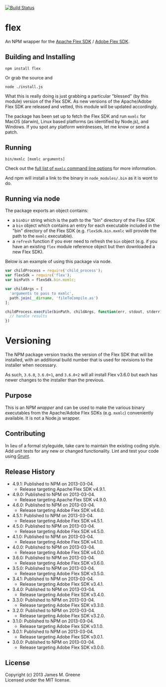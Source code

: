 [![Build Status](https://travis-ci.org/JamesMGreene/node-flex.png)](https://travis-ci.org/JamesMGreene/node-flex)

# flex

An NPM wrapper for the [Apache Flex SDK][flex/apache/site] / [Adobe Flex SDK][flex/adobe/site].


## Building and Installing

```shell
npm install flex
```

Or grab the source and

```shell
node ./install.js
```

What this is really doing is just grabbing a particular "blessed" (by this
module) version of the Flex SDK.  As new versions of the Apache/Adobe Flex
SDK are released and vetted, this module will be updated accordingly.

The package has been set up to fetch the Flex SDK and run `mxmlc` for MacOS (darwin),
Linux based platforms (as identified by Node.js), and Windows.  If you
spot any platform weirdnesses, let me know or send a patch.


## Running

```shell
bin/mxmlc [mxmlc arguments]
```

Check out the [full list of `mxmlc` command line options][flex/adobe/compiler-options]
for more information.

And npm will install a link to the binary in `node_modules/.bin` as
it is wont to do.


## Running via node

The package exports an object contains:
 - a `binDir` string which is the path to the "bin" directory of the Flex SDK
 - a `bin` object which contains an entry for each executable included in the
   "bin" directory of the Flex SDK (e.g. `flexSdk.bin.mxmlc` will provide the
   path to the `mxmlc` executable).
 - a `refresh` function if you ever need to refresh the `bin` object (e.g. if
   you have an existing `flex` module reference object but then downloaded a
   new Flex SDK).

Below is an example of using this package via node.

```js
var childProcess = require('child_process');
var flexSdk = require('flex');
var binPath = flexSdk.bin.mxmlc;

var childArgs = [
  'arguments to pass to mxmlc',
  path.join(__dirname, 'fileToCompile.as')
];

childProcess.execFile(binPath, childArgs, function(err, stdout, stderr) {
  // handle results
})
```


# Versioning
The NPM package version tracks the version of the Flex SDK that will be installed,
with an additional build number that is used for revisions to the installer
when necessary.

As such, `3.6.0`, `3.6.0+1`, and `3.6.0+2` will all install Flex v3.6.0 but each
has newer changes to the installer than the previous.


## Purpose
This is an _NPM wrapper_ and can be used to make the various binary executables 
from the Apache/Adobe Flex SDKs (e.g. `mxmlc`) conveniently available.
It is not a Node.js wrapper.


## Contributing
In lieu of a formal styleguide, take care to maintain the existing coding style.
Add unit tests for any new or changed functionality. Lint and test your code
using [Grunt][grunt/site].


## Release History
 - 4.9.1: Published to NPM on 2013-03-04.
    - Release targeting Apache Flex SDK v4.9.1.
 - 4.9.0: Published to NPM on 2013-03-04.
    - Release targeting Apache Flex SDK v4.9.0.
 - 4.6.0: Published to NPM on 2013-03-04.
    - Release targeting Adobe Flex SDK v4.6.0.
 - 4.5.1: Published to NPM on 2013-03-04.
    - Release targeting Adobe Flex SDK v4.5.1.
 - 4.5.0: Published to NPM on 2013-03-04.
    - Release targeting Adobe Flex SDK v4.5.0.
 - 4.1.0: Published to NPM on 2013-03-04.
    - Release targeting Adobe Flex SDK v4.1.0.
 - 4.0.0: Published to NPM on 2013-03-04.
    - Release targeting Adobe Flex SDK v4.0.0.
 - 3.6.0: Published to NPM on 2013-03-04.
    - Release targeting Adobe Flex SDK v3.6.0.
 - 3.5.0: Published to NPM on 2013-03-04.
    - Release targeting Adobe Flex SDK v3.5.0.
 - 3.4.1: Published to NPM on 2013-03-04.
    - Release targeting Adobe Flex SDK v3.4.1.
 - 3.4.0: Published to NPM on 2013-03-04.
    - Release targeting Adobe Flex SDK v3.4.0.
 - 3.3.0: Published to NPM on 2013-03-04.
    - Release targeting Adobe Flex SDK v3.3.0.
 - 3.2.0: Published to NPM on 2013-03-04.
    - Release targeting Adobe Flex SDK v3.2.0.
 - 3.1.0: Published to NPM on 2013-03-04.
    - Release targeting Adobe Flex SDK v3.1.0.
 - 3.0.1: Published to NPM on 2013-03-04.
    - Release targeting Adobe Flex SDK v3.0.1.
 - 3.0.0: Published to NPM on 2013-03-04.
    - Release targeting Adobe Flex SDK v3.0.0.


## License
Copyright (c) 2013 James M. Greene  
Licensed under the MIT license.



[flex/apache/site]: http://flex.apache.org/index.html "Apache Flex"
[flex/adobe/site]: http://www.adobe.com/devnet/flex.html "Adobe Flex"
[flex/adobe/compiler-options]: http://livedocs.adobe.com/flex/3/html/help.html?content=compilers_14.html "mxmlc command line options"
[grunt/site]: (http://gruntjs.com/) "Grunt"
